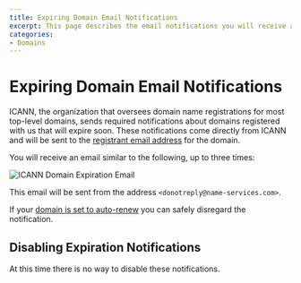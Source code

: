 ```yaml
---
title: Expiring Domain Email Notifications
excerpt: This page describes the email notifications you will receive about expiring domains purchased through DNSimple.
categories:
- Domains
---
```


# Expiring Domain Email Notifications

ICANN, the organization that oversees domain name registrations for most top-level domains, sends required notifications about domains registered with us that will expire soon. These notifications come directly from ICANN and will be sent to the [registrant email address](/articles/contact-management) for the domain.

You will receive an email similar to the following, up to three times:

![ICANN Domain Expiration Email](/files/icann-domain-expiration-email.png)

This email will be sent from the address `<donotreply@name-services.com>`.

If your [domain is set to auto-renew](/articles/domain-auto-renewal) you can safely disregard the notification.

## Disabling Expiration Notifications

At this time there is no way to disable these notifications.
